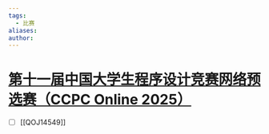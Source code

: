 ```yaml
---
tags:
  - 比赛
aliases: 
author:
---
```

# [第十一届中国大学生程序设计竞赛网络预选赛（CCPC Online 2025）](https://qoj.ac/contest/2534)

- [ ] [[QOJ14549]]
